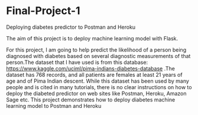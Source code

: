 # Final-Project-1
Deploying diabetes predictor to Postman and Heroku

The aim of this project is to deploy machine learning model with Flask.

For this project, I am going to help predict the likelihood of a person being diagnosed with diabetes based on several diagnostic measurements of that person.The dataset that I have used is from this database: 
https://www.kaggle.com/uciml/pima-indians-diabetes-database .The dataset has 768 records, and all patients are females at least 21 years of
age and of Pima Indian descent.
While this dataset has been used by many people and is cited in many tutorials, there is no clear instructions on how to deploy the diabeted predictor on web sites like
Postman, Heroku, Amazon Sage etc.
This project demonstrates how to deploy diabetes machine learning model to Postman and Heroku  
